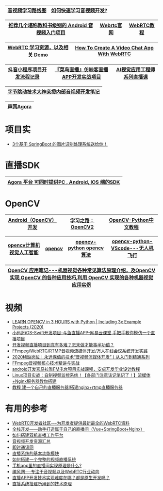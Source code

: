 [音视频学习路线图](https://zhuanlan.zhihu.com/p/150460851)|[如何快速学习音视频开发?](https://zhuanlan.zhihu.com/p/349037814)|
---|---|

[推荐几个堪称教科书级别的 Android 音视频入门项目](https://zhuanlan.zhihu.com/p/138575315)|[Webrtc官网](https://webrtc.org.cn/)|[WebRTC教程](http://www.vue5.com/webrtc/webrtc.html)|
---|--|---|

[WebRTC 学习资源，以及相关 Demo](https://rtcdeveloper.com/t/topic/435)|[How To Create A Video Chat App With WebRTC](https://www.youtube.com/watch?v=DvlyzDZDEq4)|
---|---|

[抖音小程序项目开发流程记录](https://www.kancloud.cn/zs4336/d9q2hezr30i/1687270)|[『菜鸟直播』仿映客直播APP开发实战项目](https://www.cniao5.com/course/10121)|[AI视觉应用工程师系列直播课](https://edu.csdn.net/learn/29546?spm=1002.2001.3001.4157)|
---|---|---|

[字节跳动技术大神亲授内部音视频开发笔记](https://blog.csdn.net/bugyinyin/article/details/115008136?utm_medium=distribute.pc_category.none-task-blog-hot-4.nonecase&dist_request_id=1328270.296.16163681606507485&depth_1-utm_source=distribute.pc_category.none-task-blog-hot-4.nonecase)|
---|

[声网Agora](https://www.agora.io/cn/price)|
---|


#  项目实

* [3个基于 SpringBoot 的图片识别处理系统送给你！](https://developer.51cto.com/art/202008/623120.htm)



# 直播SDK

[Agora 平台 可同时提供PC , Android, IOS 端的SDK](https://docs.agora.io/cn/Agora%20Platform/agora_platform?platform=All%20Platforms) |
---|

# OpenCV

[Android（OpenCV）开发](https://www.kancloud.cn/yanzi1225627/android-opencv)|[学习之路：OpenCV2](https://www.kancloud.cn/digest/herbertopencv#/catalog)|[OpenCV-Python中文教程](https://www.kancloud.cn/aollo/aolloopencv)|
---|---|---|


[opencv计算机视觉人工智能](https://www.kancloud.cn/lovenr/pclook)|[opencv](https://www.kancloud.cn/angelzlz/opencv#/catalog)|[opencv-python opencv算法](https://www.kancloud.cn/xs-lion/opencv-1#/catalog)|[opencv-python-VScode---无人机飞行](https://www.kancloud.cn/nice-love/gan-you)|
---|---|---|---|

[OpenCV 应用笔记---机器视觉各种常见算法原理介绍，及OpenCV 实现,OpenCV 的各种应用技巧,利用 OpenCV 实现的各种机器视觉应用实例](https://www.kancloud.cn/digest/usingopencv#/catalog)|
---|



# 视频
* [LEARN OPENCV in 3 HOURS with Python | Including 3x Example Projects (2020)](https://www.youtube.com/watch?v=WQeoO7MI0Bs)
*  [小码哥iOS-Swift开发项目-斗鱼直播APP-网易云课堂 手把手教你模仿一个直播项目](https://study.163.com/course/courseMain.htm?courseId=1003309014&_trace_c_p_k2_=1fa2875b189e406d9c18c27152aa6c7c#/courseDetail?tab=1)
* [开发视频直播项目到底有多难？怎末做才能事半功倍？](https://www.youtube.com/watch?v=gudww0h8kbw)
* [FFmpeg/WebRTC/RTMP音视频流媒体开发/万人在线会议系统开发实践](https://www.bilibili.com/video/BV1wZ4y1u7gq?from=search&seid=9409290589494288789)
* [2020稀缺岗位丨永远保值的技术“音视频流媒体开发”丨从入门到精通系列](https://www.bilibili.com/video/BV1ik4y1q71v/?spm_id_from=333.788.videocard.1)
* [FFmpeg音视频核心技术精讲与实战](https://www.bilibili.com/video/BV1pC4y1W7f3/?spm_id_from=333.788.videocard.0)
* [android开发喜马拉雅FM电台项目实战课程，安卓开发毕业设计教程](https://www.bilibili.com/video/BV1SE411R714/?spm_id_from=333.788.videocard.9)
* [Linux项目实战：自制视频监控系统！【各部门注意该记笔记了！】流媒体+Nginx服务器教你搭建](https://www.bilibili.com/video/BV13Z4y147CY?from=search&seid=9239260046464783180)
* [教程 建一个自己的直播服务器!搭建nginx+rtmp直播服务器](https://www.bilibili.com/video/BV1SJ411k7v2/?spm_id_from=333.788.videocard.10)

# 有用的参考
* [WebRTC开发者社区---为开发者提供最新最全的WebRTC资料](https://webrtc.ren/catalog?id=1)
* [全栈开发——动手打造属于自己的直播间（Vue+SpringBoot+Nginx）](https://my.oschina.net/u/3325049/blog/997720)
* [如何搭建双机直播工作平台](https://www.bilibili.com/video/BV1Mb41157DN/?spm_id_from=333.788.videocard.11)
* [音视频开发资源汇总](https://www.jianshu.com/p/efa9d065eb2b)
* [即时通讯网](http://www.52im.net/)
* [直播系统的基本功能模块](http://www.dvbcn.com/p/79273.html)
* [如何搭建一个完整的视频直播系统](https://www.zhihu.com/question/42162310)
* [手机app里的直播间实现原理是什么?](https://www.zhihu.com/question/27267425/answer/202075164)
* [编风网---专注于音视频以及WebRTC行业动向](https://www.zhihu.com/people/WebRTC)
* [直播APP开发技术实现难度在哪？都是原生开发吗？](https://www.zhihu.com/question/62877550/answer/376388439?utm_source=wechat_session&utm_medium=social&utm_oi=991812777480134656&utm_content=first)
* [直播系统搭建所用到的技术原理](https://zhuanlan.zhihu.com/p/87841597?utm_source=wechat_session&utm_medium=social&utm_oi=991812777480134656&utm_content=first)

